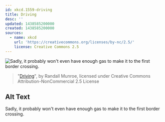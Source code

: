 ```yaml
---
id: xkcd.1559-driving
title: Driving
desc: ''
updated: 1438585200000
created: 1438585200000
sources:
  - name: xkcd
    url: 'https://creativecommons.org/licenses/by-nc/2.5/'
    license: Creative Commons 2.5
---
```

![Sadly, it probably won't even have enough gas to make it to the first border crossing.](https://imgs.xkcd.com/comics/driving.png)
> "[Driving](https://xkcd.com/1559/)", by Randall Munroe, licensed under Creative Commons Attribution-NonCommercial 2.5 License

## Alt Text
Sadly, it probably won't even have enough gas to make it to the first border crossing.
